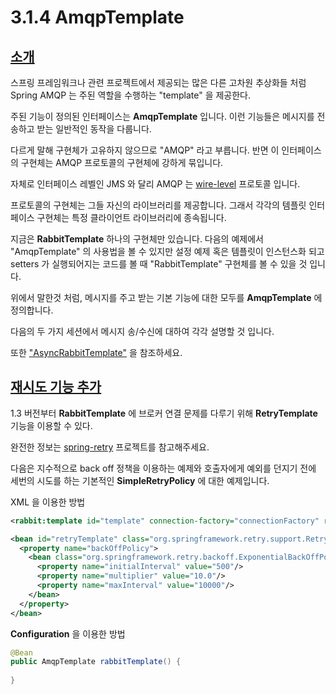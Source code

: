 # 3.1.4 AmqpTemplate

## [소개](https://docs.spring.io/spring-amqp/docs/1.6.11.RELEASE/reference/html/_reference.html#_introduction_5)

스프링 프레임워크나 관련 프로젝트에서 제공되는 많은 다른 고차원 추상화들 처럼 Spring AMQP 는 주된 역할을 수행하는 "template" 을 제공한다.

주된 기능이 정의된 인터페이스는 **AmqpTemplate** 입니다. 이런 기능들은 메시지를 전송하고 받는 일반적인 동작을 다룹니다.

다르게 말해 구현체가 고유하지 않으므로 "AMQP" 라고 부릅니다. 반면 이 인터페이스의 구현체는 AMQP 프로토콜의 구현체에 강하게 묶입니다.

자체로 인터페이스 레벨인 JMS 와 달리 AMQP 는 [wire-level](https://en.wikipedia.org/wiki/Wire_protocol) 프로토콜 입니다.

프로토콜의 구현체는 그들 자신의 라이브러리를 제공합니다. 그래서 각각의 템플릿 인터페이스 구현체는 특정 클라이언트 라이브러리에 종속됩니다.

지금은 **RabbitTemplate** 하나의 구현체만 있습니다. 다음의 예제에서 "AmqpTemplate" 의 사용법을 볼 수 있지만 설정 예제 혹은 
템플릿이 인스턴스화 되고 setters 가 실행되어지는 코드를 볼 때 "RabbitTemplate" 구현체를 볼 수 있을 것 입니다.

위에서 말한것 처럼, 메시지를 주고 받는 기본 기능에 대한 모두를 **AmqpTemplate** 에 정의합니다.

다음의 두 가지 세션에서 메시지 송/수신에 대하여 각각 설명할 것 입니다.

또한 ["AsyncRabbitTemplate"](https://docs.spring.io/spring-amqp/docs/1.6.11.RELEASE/reference/html/_reference.html#async-template) 을 참조하세요.

## [재시도 기능 추가](https://docs.spring.io/spring-amqp/docs/1.6.11.RELEASE/reference/html/_reference.html#template-retry)

1.3 버전부터 **RabbitTemplate** 에 브로커 연결 문제를 다루기 위해 **RetryTemplate** 기능을 이용할 수 있다. 

완전한 정보는 [spring-retry](https://github.com/spring-projects/spring-retry) 프로젝트를 참고해주세요. 

다음은 지수적으로 back off 정책을 이용하는 예제와 호출자에게 예외를 던지기 전에 세번의 시도를 하는 기본적인 **SimpleRetryPolicy** 에 대한 예제입니다.

XML 을 이용한 방법
```xml
<rabbit:template id="template" connection-factory="connectionFactory" retry-template="retryTemplate">

<bean id="retryTemplate" class="org.springframework.retry.support.RetryTemplate">
  <property name="backOffPolicy">
    <bean class="org.springframework.retry.backoff.ExponentialBackOffPolicy">
      <property name="initialInterval" value="500"/>
      <property name="multiplier" value="10.0"/>
      <property name="maxInterval" value="10000"/>
    </bean>
  </property>
</bean>
```

**Configuration** 을 이용한 방법
```java
@Bean
public AmqpTemplate rabbitTemplate() {
  
}
```
